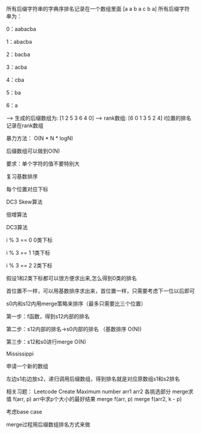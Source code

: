 所有后缀字符串的字典序排名记录在一个数组里面
[a a b a c b a]
所有后缀字符串为： 

0：aabacba 

1：abacba 

2：bacba 

3：acba 

4：cba 

5：ba 

6：a

--> 生成的后缀数组为:
[1 2 5 3 6 4 0]
--> rank数组:
[6 0 1 3 5 2 4]
i位置的排名记录在rank数组

暴力方法： O(N * N * logN)

后缀数组可以做到O(N)

要求：单个字符的值不要特别大

复习基数排序

每个位置对应下标



DC3 Skew算法

倍增算法

DC3算法

i % 3 == 0  0类下标

i % 3 == 1  1类下标

i % 3 == 2  2类下标

假设1和2类下标都可以很方便求出来,怎么得到0类的排名

首位置不一样，可以用基数排序求出来，首位置一样，只需要考虑下一位以后即可

s0内和s12内用merge策略来排序（最多只需要比三个位置）



第一步：f函数，得到s12内部的排名

第二步：s12内部的排名->s0内部的排名 （基数排序 O(N))

第三步：s12和s0进行merge O(N)

Mississippi

申请一个新的数组

左边s1右边放s2，递归调用后缀数组，得到排名就是对应原数组s1和s2排名

相关习题：
Leetcode Create Maximum number
arr1 arr2 各挑选部分 merge求值
f(arr, p)  arr中求p个大小的最好结果
merge
f(arr, p) merge f(arr2, k - p)

考虑base case

merge过程用后缀数组排名方式来做